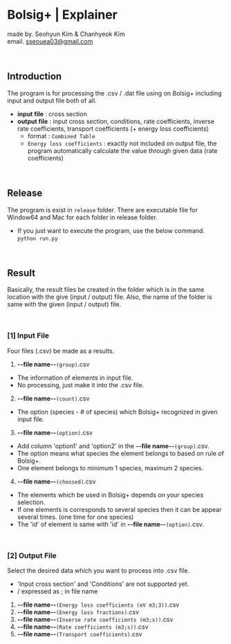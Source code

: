 # Bolsig+ | Explainer

made by. Seohyun Kim & Chanhyeok Kim </br>
email. sseouea03@gmail.com

</br>

## Introduction

The program is for processing the .csv / .dat file using on Bolsig+ including input and output file both of all.
- **input file** : cross section
- **output file** : input cross section, conditions, rate coefficients, inverse rate coefficients, transport coefficients (+ energy loss coefficients)
  - format : ```Combined Table```
  - ```Energy loss coefficients``` : exactly not included on output file, the program automatically calculate the value through given data (rate coefficients)

</br>

## Release

The program is exist in ```release``` folder. There are executable file for Window64 and Mac for each folder in release folder.

* If you just want to execute the program, use the below command. </br>
```python run.py```

</br>
 
## Result

Basically, the result files be created in the folder which is in the same location with the give (input / output) file. Also, the name of the folder is same with the given (input / output) file.

</br>

### [1] Input File

Four files (.csv) be made as a results.

1. **--file name--**``(group)``.csv
- The information of elements in input file.
- No processing, just make it into the .csv file.

2. **--file name--**``(count)``.csv
- The option (species - # of species) which Bolsig+ recognized in given input file.


3. **--file name--**``(option)``.csv
- Add column 'option1' and 'option2' in the **--file name--**``(group)``.csv.
- The option means what species the element belongs to based on rule of Bolsig+.
- One element belongs to minimum 1 species, maximum 2 species.

4. **--file name--**``(choosed)``.csv
- The elements which be used in Bolsig+ depends on your species selection.
- If one elements is corresponds to several species then it can be appear several times. (one time for one species)
- The 'id' of element is same with 'id' in **--file name--**``(option)``.csv.

</br>

### [2] Output File

Select the desired data which you want to process into .csv file.
- 'Input cross section' and 'Conditions' are not supported yet.
- / expressed as ; in file name

1. **--file name--**``(Energy loss coefficients (eV m3;3))``.csv
2. **--file name--**``(Energy loss fractions)``.csv
3. **--file name--**``(Inverse rate coefficients (m3;s))``.csv
4. **--file name--**``(Rate coefficients (m3;s))``.csv
5. **--file name--**``(Transport coefficients)``.csv
